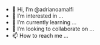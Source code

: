 - 👋 Hi, I’m @adrianoamalfi
- 👀 I’m interested in ...
- 🌱 I’m currently learning ...
- 💞️ I’m looking to collaborate on ...
- 📫 How to reach me ...

<!---
adrianoamalfi/adrianoamalfi is a ✨ special ✨ repository because its `README.md` (this file) appears on your GitHub profile.
You can click the Preview link to take a look at your changes.
--->

